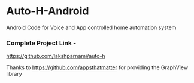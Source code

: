 # Auto-H-Android
Android Code for Voice and App controlled home automation system

### Complete Project Link - 
https://github.com/lakshparnami/auto-h

Thanks to https://github.com/appsthatmatter for providing the GraphView library

